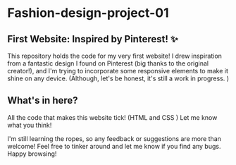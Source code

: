 # Fashion-design-project-01

## First Website: Inspired by Pinterest! ✨
This repository holds the code for my very first website!   I drew inspiration from a fantastic design I found on Pinterest (big thanks to the original creator!), and I'm  trying to incorporate some responsive elements to make it shine on any device.   (Although, let's be honest, it's still a work in progress. )

## What's in here?

All the code that makes this website tick! (HTML and CSS )
Let me know what you think!

I'm still learning the ropes, so any feedback or suggestions are more than welcome!  Feel free to tinker around and let me know if you find any bugs.  Happy browsing!

